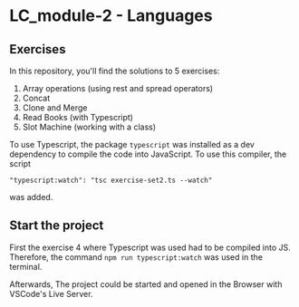 # LC_module-2 - Languages

## Exercises

In this repository, you'll find the solutions to 5 exercises:

1. Array operations (using rest and spread operators)
2. Concat
3. Clone and Merge
4. Read Books (with Typescript)
5. Slot Machine (working with a class)

To use Typescript, the package `typescript` was installed as a dev dependency to compile the code into JavaScript. To use this compiler, the script

`"typescript:watch": "tsc exercise-set2.ts --watch"`

was added.

## Start the project

First the exercise 4 where Typescript was used had to be compiled into JS. Therefore, the command `npm run typescript:watch` was used in the terminal.

Afterwards, The project could be started and opened in the Browser with VSCode's Live Server.
